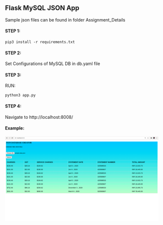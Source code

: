 ## Flask MySQL JSON App
Sample json files can be found in folder Assignment_Details

#### STEP 1:
```
pip3 install -r requirements.txt
```
#### STEP 2:

Set Configurations of MySQL DB in db.yaml file

#### STEP 3:

RUN:
```
python3 app.py
```
#### STEP 4:

Navigate to http://localhost:8008/

#### Example:

![Example Image](/images/ex.png)
